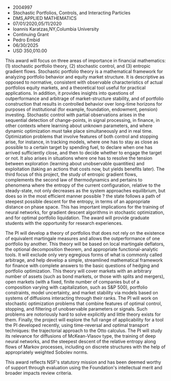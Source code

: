 
* 2004997
* Stochastic Portfolios, Controls, and Interacting Particles
* DMS,APPLIED MATHEMATICS
* 07/01/2020,05/11/2020
* Ioannis Karatzas,NY,Columbia University
* Continuing Grant
* Pedro Embid
* 06/30/2025
* USD 350,010.00

This award will focus on three areas of importance in financial mathematics: (1)
stochastic portfolio theory, (2) stochastic control, and (3) entropic gradient
flows. Stochastic portfolio theory is a mathematical framework for analyzing
portfolio behavior and equity market structure. It is descriptive as opposed to
normative, consistent with observable characteristics of actual portfolios
equity markets, and a theoretical tool useful for practical applications. In
addition, it provides insights into questions of outperformance and arbitrage of
market-structure stability, and of portfolio construction that results in
controlled behavior over long-time horizons for purposes of institutional (for
example, foundation, endowment, pension) investing. Stochastic control with
partial observations arises in the sequential detection of change-points, in
signal processing, in finance, in other contexts where learning about unknown
parameters, and where dynamic optimization must take place simultaneously and in
real time. Optimization problems that involve features of both control and
stopping arise, for instance, in tracking models, where one has to stay as close
as possible to a certain target by spending fuel, to declare when one has
arrived sufficiently close, and then to decide whether to engage the target or
not. It also arises in situations where one has to resolve the tension between
exploration (learning about unobservable quantities) and exploitation (taking an
actions that costs now, but yields benefits later). The third focus of this
project, the study of entropic gradient flows, complements the second law of
thermodynamics and pertains to phenomena where the entropy of the current
configuration, relative to the steady-state, not only decreases as the system
approaches equilibrium, but does so in the most efficient manner possible ? the
state follows a path of steepest possible descent for the entropy, in terms of
an appropriate distance on phase space. This has important implications for the
training of neural networks, for gradient descent algorithms in stochastic
optimization, and for optimal portfolio liquidation. The award will provide
graduate students with the opportunity for research experiences.

The PI will develop a theory of portfolios that does not rely on the existence
of equivalent martingale measures and allows the outperformance of one portfolio
by another. This theory will be based on local martingale deflators, the
optional decomposition theorem, and appropriate functional-analytic tools. It
will exclude only very egregious forms of what is commonly called arbitrage, and
help develop a simple, streamlined mathematical framework for finance with
complete answers to the basic questions of hedging and portfolio optimization.
This theory will cover markets with an arbitrary number of assets (such as bond
markets, or those with splits and mergers), open markets (with a fixed, finite
number of companies but of a composition varying with capitalization, such as
S&P 500), portfolio constraints, model uncertainty, and market stability via
models based on systems of diffusions interacting through their ranks. The PI
will work on stochastic optimization problems that combine features of optimal
control, stopping, and filtering of unobservable parameters or signals. Such
problems are notoriously hard to solve explicitly and little theory exists for
them. Finally, the project will explore the full range of applicability for a
tool the PI developed recently, using time-reversal and optimal transport
techniques: the trajectorial approach to the Otto calculus. The PI will study
its relevance for diffusions of McKean-Vlasov type, the training of deep neural
networks, and the steepest descent of the relative entropy along flows of Markov
processes, including on discrete structures with the help of appropriately
weighted Sobolev norms.

This award reflects NSF's statutory mission and has been deemed worthy of
support through evaluation using the Foundation's intellectual merit and broader
impacts review criteria.
